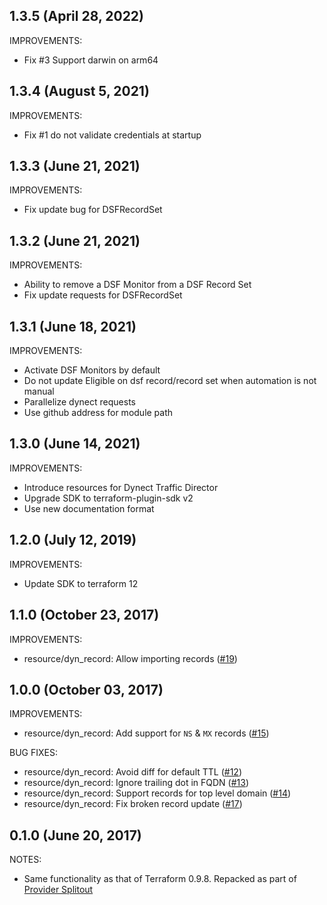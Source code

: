 ## 1.3.5 (April 28, 2022)

IMPROVEMENTS:

* Fix #3 Support darwin on arm64

## 1.3.4 (August 5, 2021)

IMPROVEMENTS:

* Fix #1 do not validate credentials at startup

## 1.3.3 (June 21, 2021)

IMPROVEMENTS:

* Fix update bug for DSFRecordSet

## 1.3.2 (June 21, 2021)

IMPROVEMENTS:

* Ability to remove a DSF Monitor from a DSF Record Set
* Fix update requests for DSFRecordSet

## 1.3.1 (June 18, 2021)

IMPROVEMENTS:

* Activate DSF Monitors by default
* Do not update Eligible on dsf record/record set when automation is not manual
* Parallelize dynect requests
* Use github address for module path

## 1.3.0 (June 14, 2021)

IMPROVEMENTS:

* Introduce resources for Dynect Traffic Director
* Upgrade SDK to terraform-plugin-sdk v2
* Use new documentation format

## 1.2.0 (July 12, 2019)

IMPROVEMENTS:

* Update SDK to terraform 12

## 1.1.0 (October 23, 2017)

IMPROVEMENTS:

* resource/dyn_record: Allow importing records ([#19](https://github.com/terraform-providers/terraform-provider-dyn/issues/19))

## 1.0.0 (October 03, 2017)

IMPROVEMENTS:

* resource/dyn_record: Add support for `NS` & `MX` records ([#15](https://github.com/terraform-providers/terraform-provider-dyn/issues/15))

BUG FIXES:

* resource/dyn_record: Avoid diff for default TTL ([#12](https://github.com/terraform-providers/terraform-provider-dyn/issues/12))
* resource/dyn_record: Ignore trailing dot in FQDN ([#13](https://github.com/terraform-providers/terraform-provider-dyn/issues/13))
* resource/dyn_record: Support records for top level domain ([#14](https://github.com/terraform-providers/terraform-provider-dyn/issues/14))
* resource/dyn_record: Fix broken record update ([#17](https://github.com/terraform-providers/terraform-provider-dyn/issues/17))

## 0.1.0 (June 20, 2017)

NOTES:

* Same functionality as that of Terraform 0.9.8. Repacked as part of [Provider Splitout](https://www.hashicorp.com/blog/upcoming-provider-changes-in-terraform-0-10/)
